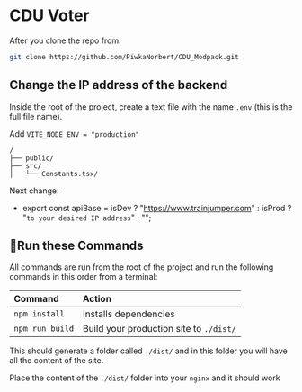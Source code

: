 # CDU Voter

After you clone the repo from:

```sh
git clone https://github.com/PiwkaNorbert/CDU_Modpack.git
```
## Change the IP address of the backend 

Inside the root of the project, create a text file with the name `.env` (this is the full file name).

Add `VITE_NODE_ENV = "production"`


```text
/
├── public/
├── src/
│   └── Constants.tsx/

```
Next change:
  - export const apiBase = isDev ? "https://www.trainjumper.com" : isProd ? "`to your desired IP address`" : "";


## 🧞Run these Commands

All commands are run from the root of the project and run the following commands in this order from a terminal:

| Command                   | Action                                           |
| :------------------------ | :----------------------------------------------- |
| `npm install`             | Installs dependencies                            |
| `npm run build`           | Build your production site to `./dist/`          |


This should generate a folder called `./dist/` and in this folder you will have all the content of the site.

Place the content of the `./dist/` folder into your `nginx` and it should work


